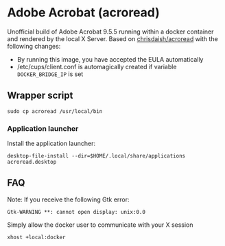 # Adobe Acrobat (acroread)

Unofficial build of Adobe Acrobat 9.5.5 running within a docker container and
rendered by the local X Server. Based on [chrisdaish/acroread](https://github.com/chrisdaish/docker-acroread)
with the following changes:
+ By running this image, you have accepted the EULA automatically
+ /etc/cups/client.conf is automagically created if variable `DOCKER_BRIDGE_IP` is set

## Wrapper script

```
sudo cp acroread /usr/local/bin
```

### Application launcher

Install the application launcher:

```
desktop-file-install --dir=$HOME/.local/share/applications acroread.desktop
```

## FAQ

Note: If you receive the following Gtk error:

```
Gtk-WARNING **: cannot open display: unix:0.0
```

Simply allow the docker user to communicate with your X session

```
xhost +local:docker
```
